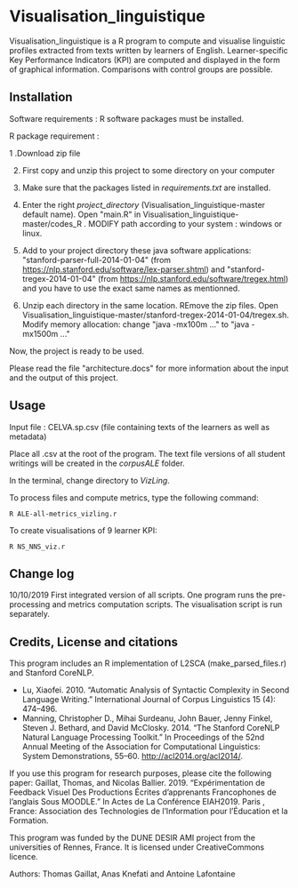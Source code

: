 # Visualisation_linguistique

Visualisation_linguistique is a R program to compute and visualise linguistic profiles extracted from texts written by learners of English. Learner-specific Key Performance Indicators (KPI) are computed and displayed in the form of graphical information. Comparisons with control groups are possible.  



## Installation
Software requirements : 
R software packages must be installed.

R package requirement :

1 .Download zip file

2. First copy and unzip this project to some directory on your computer

3. Make sure that the packages listed in *requirements.txt* are installed.

4. Enter the right *project_directory* (Visualisation_linguistique-master default name). Open "main.R" in Visualisation_linguistique-master/codes_R . MODIFY path according to your system : windows or linux.

5. Add to your project directory these java software applications: "stanford-parser-full-2014-01-04" (from https://nlp.stanford.edu/software/lex-parser.shtml) and "stanford-tregex-2014-01-04" (from https://nlp.stanford.edu/software/tregex.html) and you have to use the exact same names as mentionned.

6. Unzip each directory in the same location. REmove the zip files. Open Visualisation_linguistique-master/stanford-tregex-2014-01-04/tregex.sh. Modify memory allocation: change "java -mx100m ..." to "java -mx1500m ..."

Now, the project is ready to be used.

Please read the file "architecture.docs" for more information about the input and the output of this project.


## Usage
Input file : CELVA.sp.csv (file containing texts of the learners as well as metadata)

Place all .csv at the root of the program. The text file versions of all student writings will be created in the *corpusALE* folder. 

In the terminal, change directory to *VizLing*.

To process files and compute metrics, type the following command: 

```
R ALE-all-metrics_vizling.r
```

To create visualisations of 9 learner KPI:
```
R NS_NNS_viz.r
```

## Change log

10/10/2019 
First integrated version of all scripts. One program runs the pre-processing and metrics computation scripts. 
The visualisation script is run separately. 



## Credits, License and citations

This program includes an R implementation of L2SCA (make_parsed_files.r) and Stanford CoreNLP. 

- Lu, Xiaofei. 2010. “Automatic Analysis of Syntactic Complexity in Second Language Writing.” International Journal of Corpus Linguistics 15 (4): 474–496.
- Manning, Christopher D., Mihai Surdeanu, John Bauer, Jenny Finkel, Steven J. Bethard, and David McClosky. 2014. “The Stanford CoreNLP Natural Language Processing Toolkit.” In Proceedings of the 52nd Annual Meeting of the Association for Computational Linguistics: System Demonstrations, 55–60. http://acl2014.org/acl2014/.


If you use this program for research purposes, please cite the following paper:
Gaillat, Thomas, and Nicolas Ballier. 2019. “Expérimentation de Feedback Visuel Des Productions Écrites d’apprenants Francophones de l’anglais Sous MOODLE.” In Actes de La Conférence EIAH2019. Paris , France: Association des Technologies de l’Information pour l’Éducation et la Formation.



This program was funded by the DUNE DESIR AMI project from the universities of Rennes, France. It is licensed under CreativeCommons licence.

Authors: Thomas Gaillat, Anas Knefati and Antoine Lafontaine

